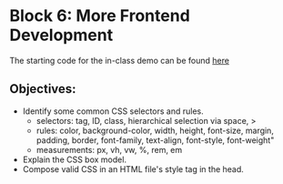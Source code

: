 # Block 6: More Frontend Development 

The starting code for the in-class demo can be found [here](./demo/README.md)

<!-- The solution code for the in-class demo can be found within the [SolutionCode](../../SolutionCode/06-CSS/demo_solution/) folder -->

## Objectives: 
* Identify some common CSS selectors and rules. 
    - selectors: tag, ID, class, hierarchical selection via space, >
    - rules: color, background-color, width, height, font-size, margin, padding, border, font-family, text-align, font-style, font-weight"
    - measurements: px, vh, vw, %, rem, em
* Explain the CSS box model.
* Compose valid CSS in an HTML file's style tag in the head.

